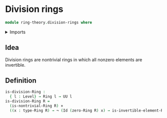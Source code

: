 # Division rings

```agda
module ring-theory.division-rings where
```

<details><summary>Imports</summary>
```agda
open import ring-theory.invertible-elements-rings
open import ring-theory.nontrivial-rings
open import ring-theory.rings
open import foundation.cartesian-product-types
open import foundation.identity-types
open import foundation.negation
open import foundation.universe-levels
```
</details>

## Idea

Division rings are nontrivial rings in which all nonzero elements are invertible.

## Definition

```agda
is-division-Ring :
  { l : Level} → Ring l → UU l
is-division-Ring R =
  (is-nontrivial-Ring R) ×
  ((x : type-Ring R) → ¬ (Id (zero-Ring R) x) → is-invertible-element-Ring R x)
```
